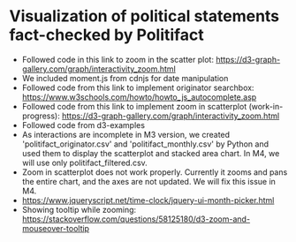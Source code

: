 # Visualization of political statements fact-checked by Politifact

- Followed code in this link to zoom in the scatter plot: https://d3-graph-gallery.com/graph/interactivity_zoom.html
- We included moment.js from cdnjs for date manipulation
- Followed code from this link to implement originator searchbox: 
https://www.w3schools.com/howto/howto_js_autocomplete.asp
- Followed code from this link to implement zoom in scatterplot (work-in-progress):
  https://d3-graph-gallery.com/graph/interactivity_zoom.html
- Followed code from d3-examples
- As interactions are incomplete in M3 version, we created 'politifact_originator.csv' and 'politifact_monthly.csv' 
by Python and used them to display the scatterplot and stacked area chart. In M4, we will use only
politifact_filtered.csv.
- Zoom in scatterplot does not work properly. Currently it zooms  and pans the entire chart, and the axes are not 
updated. We will fix this issue in M4.
- https://www.jqueryscript.net/time-clock/jquery-ui-month-picker.html
- Showing tooltip while zooming: https://stackoverflow.com/questions/58125180/d3-zoom-and-mouseover-tooltip